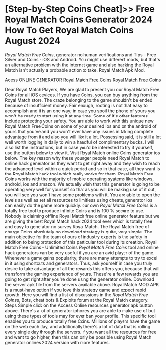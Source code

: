 # [Step-by-Step Coins Cheat]>> Free Royal Match Coins Generator 2024 How To Get Royal Match Coins August 2024

*Royal Match Free Coins*, generator no human verifications and Tips - Free Silver and Coins - iOS and Android. You might use different mods, but that's an alternative problem with the internet game and also hacking the Royal Match isn't actually a probable action to take. Royal Match Apk Mod.

Acess ONLINE GENERATOR
[Royal Match Free Coins](http://tpdld.online/sqdkv5p)
[Royal Match Free Coins](http://tpdld.online/sqdkv5p)

Dear Royal Match Players, We are glad to present you our Royal Match Free Coins for all iOS devices. If you have Coins, you can buy anything from the Royal Match store. The craze belonging to the game shouldn't be ended because of insufficient money. Fair enough, rooting is not that easy to accomplish and it is an one way; in case you spoil the phone of yours you won't be ready to start using it at any time. Some of it's other features include protecting your safety. 
You are able to work with this unique new Royal Match Free Coins on some of your desired ios and on the android of yours that you've and you won't ever have any issues in taking complete advantage from it and also you will like it a lot. Possessing said, it is still a lot well worth logging in daily to win a handful of complimentary bucks. I will also list the instructions, but in case you'd be interested to try it yourself, use the button below to view it. Visit Royal Match online Coins generator ios below. The key reason why these younger people need Royal Match to online hack generator as they want to get right away and they wish to reach the advanced level within a quick period and so in that case, all they want is the Royal Match hack tool which really works for them.
Royal Match Free Coins works with the majority of mobile operating syatems like windows, android, ios and amazon. We actually wish that this generator is going to be operating very well for yourself so that as you will be making use of it out, you will see you won't have some problems with it. You are able to open the levels as well as set all resources to limitless using cheats, generator ios can easily do the game more quickly.
our own *Royal Match Free Coins* is a totally free tool to produce infinite Coins and is 100 % secure to use. Nobody is claiming offline Royal Match free online generator feature but we are giving the best Royal Match hack 2024 tool ever which is totally free and easy to generator no survey Royal Match. The Royal Match free of charge Coins absolutely no download strategy is quite, very simple. The main objective for the team of ours of industry experts is the safety in addition to being protection of this particular tool during its creation. 
Royal Match Free Coins - Unlimited Coins *Royal Match Free Coins* tool and online hack generators can be very useful if you are an avid player of the game. Whenever a game gains popularity, there are many attempts to try to excel in it using shortcuts and generators. Thus, ask yourself in case you truly desire to take advantage of all the rewards this offers you, because that will transform the gaming experience of yours. These're a few rewards you are going to get right after you're done using the generator online. Download the server apk file from the servers available above. Royal Match MOD APK is a must-have option if you love this strategy game and expect rapid growth.
Here you will find a list of discussions in the *Royal Match Free Coins*s, Bots, cheat bots & Exploits forum at the Royal Match category. Steps Simple click on the Access Online resources generator apk button above. There's a lot of generator iphones you are able to make use of but using these types of tools may for ever ban your profile. This specific tool enables you to produce totally free Coins. Millions of players have the game on the web each day, and additionally there's a lot of data that is rolling every single day through the servers. If you want all the resources for free and want to go higher, then this can only be possible using Royal Match generator onlines 2024 version with more features.